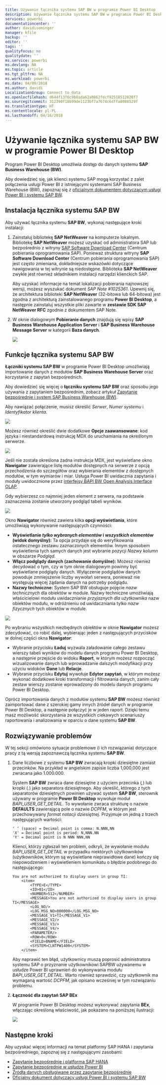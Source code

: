 ```yaml
---
title: Używanie łącznika systemu SAP BW w programie Power BI Desktop
description: Używanie łącznika systemu SAP BW w programie Power BI Desktop
services: powerbi
documentationcenter: ''
author: davidiseminger
manager: kfile
backup: ''
editor: ''
tags: ''
qualityfocus: no
qualitydate: ''
ms.service: powerbi
ms.devlang: NA
ms.topic: article
ms.tgt_pltfrm: NA
ms.workload: powerbi
ms.date: 04/09/2018
ms.author: davidi
LocalizationGroup: Connect to data
ms.openlocfilehash: d644f13f6c9b8ada62a0862fdcf92518512828f7
ms.sourcegitcommit: 312390f18b99de1123bf7a7674c6dffa8088529f
ms.translationtype: HT
ms.contentlocale: pl-PL
ms.lasthandoff: 04/16/2018
---
```

# <a name="use-the-sap-bw-connector-in-power-bi-desktop"></a>Używanie łącznika systemu SAP BW w programie Power BI Desktop
Program Power BI Desktop umożliwia dostęp do danych systemu **SAP Business Warehouse (BW)**.

Aby dowiedzieć się, jak klienci systemu SAP mogą korzystać z zalet połączenia usługi Power BI z istniejącymi systemami SAP Business Warehouse (BW), zapoznaj się z [oficjalnym dokumentem dotyczącym usługi Power BI i systemu SAP BW](https://aka.ms/powerbiandsapbw).

## <a name="installation-of-sap-bw-connector"></a>Instalacja łącznika systemu SAP BW
Aby używać łącznika systemu **SAP BW**, wykonaj następujące kroki instalacji:

1. Zainstaluj bibliotekę **SAP NetWeaver** na komputerze lokalnym. Bibliotekę **SAP NetWeaver** możesz uzyskać od administratora SAP lub bezpośrednio z witryny [SAP Software Download Center](https://support.sap.com/swdc) (Centrum pobierania oprogramowania SAP). Ponieważ struktura witryny **SAP Software Download Center** (Centrum pobierania oprogramowania SAP) jest często zmieniana, dokładniejsze wskazówki dotyczące nawigowania w tej witrynie są niedostępne. Biblioteka **SAP NetWeaver** zwykle jest również składnikiem instalacji narzędzi klienckich SAP.
   
   Aby uzyskać informacje na temat lokalizacji pobierania najnowszej wersji, możesz wyszukać dokument *SAP Note #1025361*. Upewnij się, że architektura biblioteki **SAP NetWeaver** (32-bitowa lub 64-bitowa) jest zgodna z architekturą zainstalowanego programu **Power BI Desktop**, a następnie zainstaluj wszystkie pliki zawarte w **zestawie SDK SAP NetWeaver RFC** zgodnie z dokumentem SAP Note.
2. W oknie dialogowym **Pobieranie danych** znajdują się wpisy **SAP Business Warehouse Application Server** i **SAP Business Warehouse Message Server** w kategorii **Baza danych**.
   
   ![](media/desktop-sap-bw-connector/sap_bw_2a.png)

## <a name="sap-bw-connector-features"></a>Funkcje łącznika systemu SAP BW
**Łączniki systemu SAP BW** w programie Power BI Desktop umożliwiają importowanie danych z modułów **SAP Business Warehouse Server** oraz korzystanie z zapytań bezpośrednich. 

Aby dowiedzieć się więcej o **łączniku systemu SAP BW** oraz sposobu jego używania z zapytaniem bezpośrednim, zobacz artykuł [Zapytanie bezpośrednie i system SAP Business Warehouse (BW)](desktop-directquery-sap-bw.md).

Aby nawiązać połączenie, musisz określić *Serwer*, *Numer systemu* i *Identyfikator klienta*.

![](media/desktop-sap-bw-connector/sap_bw_3a.png)

Możesz również określić dwie dodatkowe **Opcje zaawansowane**: kod języka i niestandardową instrukcję MDX do uruchamiania na określonym serwerze.

![](media/desktop-sap-bw-connector/sap_bw_4a.png)

Jeśli nie została określona żadna instrukcja MDX, jest wyświetlane okno **Nawigator** zawierające listę modułów dostępnych na serwerze z opcją przechodzenia do szczegółów oraz wybierania elementów z dostępnych modułów, w tym wymiarów i miar. Usługa Power BI uwidacznia zapytania i moduły uwidocznione przez [interfejsy BAPI BW Open Analysis Interface OLAP](https://help.sap.com/saphelp_nw70/helpdata/en/d9/ed8c3c59021315e10000000a114084/content.htm).

Gdy wybierzesz co najmniej jeden element z serwera, na podstawie zaznaczenia zostanie utworzony podgląd tabeli wyników.

![](media/desktop-sap-bw-connector/sap_bw_5.png)

Okno **Nawigator** również zawiera kilka **opcji wyświetlania**, które umożliwiają wykonywanie następujących czynności:

* **Wyświetlanie *tylko wybranych elementów* i *wszystkich elementów* (widok domyślny):** Ta opcja przydaje się do weryfikowania ostatecznego zestawu zaznaczonych elementów. Innym sposobem wyświetlenia tych samych danych jest wybranie pozycji *Nazwy kolumn* w obszarze *Podgląd*.
* **Włącz podglądy danych (zachowanie domyślne):** Możesz również decydować o tym, czy w tym oknie dialogowym powinny być wyświetlane podglądy danych. Wyłączenie podglądów danych powoduje zmniejszenie liczby wywołań serwera, ponieważ nie występują więcej żądania danych na potrzeby podglądu.
* **Nazwy techniczne:** System SAP BW obsługuje pojęcie *nazw technicznych* dla obiektów w module. Nazwy techniczne umożliwiają właścicielowi modułu uwidacznianie *przyjaznych dla użytkownika* nazw obiektów modułu, w odróżnieniu od uwidaczniania tylko *nazw fizycznych* tych obiektów w module.

![](media/desktop-sap-bw-connector/sap_bw_6.png)

Po wybraniu wszystkich niezbędnych obiektów w oknie **Nawigator** możesz zdecydować, co robić dalej, wybierając jeden z następujących przycisków w dolnej części okna **Nawigator**:

* Wybranie przycisku **Ładuj** wyzwala załadowanie całego zestawu wierszy tabeli wyników do modelu danych programu Power BI Desktop, a następnie przejście do widoku **Raport**, w którym możesz rozpocząć wizualizowanie danych lub wprowadzanie dalszych modyfikacji przy użyciu widoków **Dane** lub **Relacje**.
* Wybranie przycisku **Edytuj** wywołuje **Edytor zapytań**, w którym możesz wykonać dodatkowe kroki transformacji i filtrowania danych, zanim cały zestaw wierszy zostanie wprowadzony do modelu danych programu Power BI Desktop.

Oprócz importowania danych z modułów systemu **SAP BW** możesz również zaimportować dane z szerokiej gamy innych źródeł danych w programie Power BI Desktop, a następnie połączyć je w jeden raport. Dzięki temu masz możliwość skorzystania ze wszystkich ciekawych scenariuszy raportowania i analizowania w oparciu o dane systemu **SAP BW**.

## <a name="troubleshooting"></a>Rozwiązywanie problemów
W tej sekcji omówiono sytuacje problemowe (i ich rozwiązania) dotyczące pracy z tą wersją zapoznawczą łącznika systemu **SAP BW**.

1. Dane liczbowe z systemu **SAP BW** zwracają kropki dziesiętne zamiast przecinków. Na przykład w angielskim zapisie liczba 1,000,000 jest zwracana jako 1.000.000.
   
   System **SAP BW** zwraca dane dziesiętne z użyciem przecinka (*,*) lub kropki (*.*) jako separatora dziesiętnego. Aby określić, którego z tych separatorów dziesiętnych powinien używać system **SAP BW**, sterownik używany w programie **Power BI Desktop** wywołuje moduł *BAPI_USER_GET_DETAIL*. To wywołanie zwraca strukturę o nazwie **DEFAULTS** zawierającą pole o nazwie *DCPFM*, w którym jest przechowywany *format notacji dziesiętnej*. Przyjmuje on jedną z trzech następujących wartości:
   
       ‘ ‘ (space) = Decimal point is comma: N.NNN,NN
       'X' = Decimal point is period: N,NNN.NN
       'Y' = Decimal point is N NNN NNN,NN
   
   Klienci, którzy zgłaszali ten problem, odkryli, że wywołanie modułu *BAPI_USER_GET_DETAIL* w przypadku niektórych użytkowników (użytkowników, którym są wyświetlane nieprawidłowe dane) kończy się niepowodzeniem i wyświetleniem komunikatu o błędzie podobnego do następującego:
   
       You are not authorized to display users in group TI:
           <item>
               <TYPE>E</TYPE>
               <ID>01</ID>
               <NUMBER>512</NUMBER>
               <MESSAGE>You are not authorized to display users in group TI</MESSAGE>
               <LOG_NO/>
               <LOG_MSG_NO>000000</LOG_MSG_NO>
               <MESSAGE_V1>TI</MESSAGE_V1>
               <MESSAGE_V2/>
               <MESSAGE_V3/>
               <MESSAGE_V4/>
               <PARAMETER/>
               <ROW>0</ROW>
               <FIELD>BNAME</FIELD>
               <SYSTEM>CLNTPW1400</SYSTEM>
           </item>
   
   Aby naprawić ten błąd, użytkownicy muszą poprosić administratora systemu SAP o przyznanie użytkownikowi SAPBW używanemu w usłudze Power BI uprawnień do wykonywania modułu *BAPI_USER_GET_DETAIL*. Warto również sprawdzić, czy użytkownik ma wymaganą wartość *DCPFM*, jak opisano wcześniej w tym rozwiązaniu problemu.
2. **Łączność dla zapytań SAP BEx**
   
   W programie Power BI Desktop możesz wykonywać zapytania **BEx**, włączając określoną właściwość, jak pokazano na poniższej ilustracji:
   
   ![](media/desktop-sap-bw-connector/sap_bw_8.png)

## <a name="next-steps"></a>Następne kroki
Aby uzyskać więcej informacji na temat platformy SAP HANA i zapytania bezpośredniego, zapoznaj się z następującymi zasobami:

* [Zapytanie bezpośrednie i platforma SAP HANA](desktop-directquery-sap-hana.md)
* [Zapytanie bezpośrednie w usłudze Power BI](desktop-directquery-about.md)
* [Źródła danych obsługiwane przez zapytanie bezpośrednie](desktop-directquery-data-sources.md)
* [Oficjalny dokument dotyczący usługi Power BI i systemu SAP BW](https://aka.ms/powerbiandsapbw)
